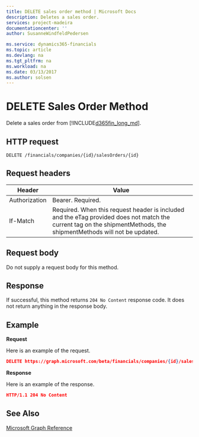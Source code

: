 ```yaml
---
title: DELETE sales order method | Microsoft Docs
description: Deletes a sales order.
services: project-madeira
documentationcenter: ''
author: SusanneWindfeldPedersen

ms.service: dynamics365-financials
ms.topic: article
ms.devlang: na
ms.tgt_pltfrm: na
ms.workload: na
ms.date: 03/13/2017
ms.author: solsen
---
```


# DELETE Sales Order Method
Delete a sales order from [!INCLUDE[d365fin_long_md](../dynamics-nav/includes/d365fin_long_md.md)].


## HTTP request
```
DELETE /financials/companies/{id}/salesOrders/{id}
```

## Request headers
|Header|Value|
|------|-----|
|Authorization  |Bearer. Required. |
|If-Match      |Required. When this request header is included and the eTag provided does not match the current tag on the shipmentMethods, the shipmentMethods will not be updated. |

## Request body
Do not supply a request body for this method.

## Response
If successful, this method returns ```204 No Content``` response code. It does not return anything in the response body.

## Example

**Request**

Here is an example of the request.

```json
DELETE https://graph.microsoft.com/beta/financials/companies/{id}/salesOrders/{id}
```

**Response** 

Here is an example of the response. 

```json
HTTP/1.1 204 No Content
```

## See Also
[Microsoft Graph Reference](dynamics_graph_reference.md)  